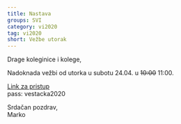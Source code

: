 ```yaml
---
title: Nastava
groups: SVI
category: vi2020
tag: vi2020
short: Vežbe utorak
---
```

Drage koleginice i kolege,

Nadoknada vežbi od utorka u subotu 24.04. u ~~10:00~~ 11:00.

[Link za pristup](https://matf.webex.com/matf/j.php?MTID=m2f92090adf421b5eeff5bb856d7c25d7)  
pass: vestacka2020

Srdačan pozdrav,  
Marko
